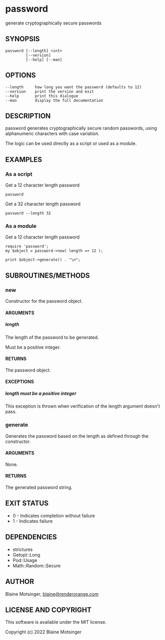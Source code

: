 # password

generate cryptographically secure passwords

## SYNOPSIS

```
password [--length] <int> 
         [--version]
         [--help] [--man]
```

## OPTIONS

```
--length     how long you want the password (defaults to 12)
--version    print the version and exit
--help       print this dialogue
--man        display the full documentation
```

## DESCRIPTION

password generates cryptographically secure random passwords, using alphanumeric characters with case variation.

The logic can be used directly as a script or used as a module.

## EXAMPLES

### As a script

Get a 12 character length password

```
password
```

Get a 32 character length password

```
password --length 32
```

### As a module

Get a 12 character length password

```
require 'password';
my $object = password->new( length => 12 );

print $object->generate() . "\n"; 
```

## SUBROUTINES/METHODS

### new

Constructor for the password object.

#### ARGUMENTS

##### length

The length of the password to be generated.

Must be a positive integer.

#### RETURNS

The password object.

#### EXCEPTIONS

##### length must be a positive integer

This exception is thrown when verification of the length argument doesn't pass.

### generate

Generates the password based on the length as defined through the constructor.

#### ARGUMENTS

None.

#### RETURNS

The generated password string.

## EXIT STATUS

- 0 - Indicates completion without failure
- 1 - Indicates failure

## DEPENDENCIES

- strictures
- Getopt::Long
- Pod::Usage
- Math::Random::Secure

## AUTHOR

Blaine Motsinger, <blaine@renderorange.com>

## LICENSE AND COPYRIGHT

This software is available under the MIT license.

Copyright (c) 2022 Blaine Motsinger
